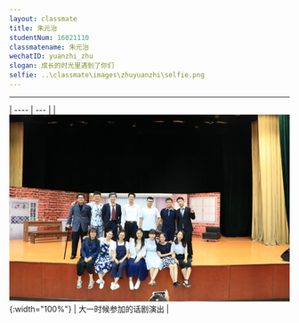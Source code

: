 ```yaml
---
layout: classmate
title: 朱元治
studentNum: 16021110
classmatename: 朱元治
wechatID: yuanzhi_zhu
slogan: 成长的时光里遇到了你们
selfie: ..\classmate\images\zhuyuanzhi\selfie.png
---
```



<!-- 分割线  -->
------------

<!-- 
用表格来呈现左边图片右边文字描述的效果
使用css重写style控制左边图片的大小

纵向图片 width应设为40%， 横向图片为60%
-->
<style> table td:first-of-type { width: 60%; } </style>
<style> table td:nth-child(2) { text-align:center; vertical-align: middle; } </style>

| ---- | --- |
| ![selfie](images/zhuyuanzhi/drama.jpg){:width="100%"}  | 大一时候参加的话剧演出 |
